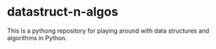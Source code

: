 # datastruct-n-algos

This is a pythong repository for playing around with data structures and algorithms in Python.
